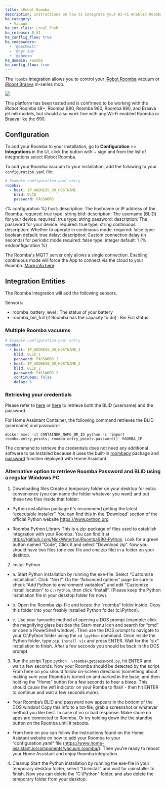 ```yaml
---
title: iRobot Roomba
description: Instructions on how to integrate your Wi-Fi enabled Roomba and Braava within Home Assistant.
ha_category:
  - Vacuum
ha_iot_class: Local Push
ha_release: 0.51
ha_conflig_flow: true
ha_codeowners:
  - '@pschmitt'
  - '@cyr-ius'
  - '@shenxn'
ha_domain: roomba
ha_config_flow: true
---
```


The `roomba` integration allows you to control your [iRobot Roomba](https://www.irobot.com/roomba) vacuum or [iRobot Braava](https://www.irobot.com/braava) m-series mop.

<p class='img'>
<img src='/images/screenshots/more-info-dialog-roomba.png' />
</p>

<div class='note'>
This platform has been tested and is confirmed to be working with the iRobot Roomba s9+, Roomba 980, Roomba 960, Roomba 890, and Braava jet m6 models, but should also work fine with any Wi-Fi enabled Roomba or Braava like the 690.
</div>

## Configuration

To add your Roomba to your installation, go to **Configuration** >> **Integrations** in the UI, click the button with + sign and from the list of integrations select iRobot Roomba.

To add your Roomba vacuum to your installation, add the following to your `configuration.yaml` file:

```yaml
# Example configuration.yaml entry
roomba:
  - host: IP_ADDRESS_OR_HOSTNAME
    blid: BLID
    password: PASSWORD
```

{% configuration %}
host:
  description: The hostname or IP address of the Roomba.
  required: true
  type: string
blid:
  description: The username (BLID) for your device.
  required: true
  type: string
password:
  description: The password for your device.
  required: true
  type: string
continuous:
  description: Whether to operate in continuous mode.
  required: false
  type: boolean
  default: true
delay:
  description: Custom connection delay (in seconds) for periodic mode
  required: false
  type: integer
  default: 1
{% endconfiguration %}

<div class='note'>

The Roomba's MQTT server only allows a single connection. Enabling continuous mode will force the App to connect via the cloud to your Roomba. [More info here](https://github.com/NickWaterton/Roomba980-Python#firmware-2xx-notes)

</div>

## Integration Entities

The Roomba Integration will add the following sensors.

Sensors:
- roomba_battery_level : The status of your battery
- roomba_bin_full (if Roomba has the capacity to do) : Bin Full status

### Multiple Roomba vacuums

```yaml
# Example configuration.yaml entry
roomba:
  - host: IP_ADDRESS_OR_HOSTNAME_1
    blid: BLID_1
    password: PASSWORD_1
  - host: IP_ADDRESS_OR_HOSTNAME_2
    blid: BLID_2
    password: PASSWORD_2
    continuous: false
    delay: 5
```

### Retrieving your credentials

Please refer to [here](https://github.com/NickWaterton/Roomba980-Python#how-to-get-your-usernameblid-and-password) or [here](https://github.com/koalazak/dorita980#how-to-get-your-usernameblid-and-password) to retrieve both the BLID (username) and the password.

For Home Assistant Container, the following command retrieves the BLID (username) and password:

```shell
docker exec -it CONTAINER_NAME_OR_ID python -c 'import roomba.entry_points; roomba.entry_points.password()' ROOMBA_IP
```

<div class='note'>
  
The command to retrieve the credentials does not need any additional software to be installed because it uses the built-in [roombapy](https://github.com/pschmitt/roombapy) package and [password](https://github.com/pschmitt/roombapy/blob/1.6.1/roomba/entry_points.py#L20) funciton deployed with Home Assistant.

</div>


### Alternative option to retrieve Roomba Password and BLID using a regular Windows PC

1. Downloading files
Create a temporary folder on your desktop for extra convenience (you can name the folder whatever you want) and put these two files inside that folder:

- Python installation package
It's recommend getting the latest “executable installer”. You can find this in the ‘Download’ section of the official Python website https://www.python.org

- Roomba Python Library
This is a zip-package of files used to establish integration with your Roomba. You can find it at https://github.com/NickWaterton/Roomba980-Python. Look for a green button named “Code”, Click it and select “Download zip”.
Now you should have two files (one exe file and one zip file) in a folder on your desktop.

2. Install Python

- a.	Start Python installation by running the exe-file. Select “Customize installation”. Click “Next”. On the “Advanced options” page be sure to check “Add Python to environment variables”, and edit “Customize install location” to `c:\Python`, then click “Install”. (Please keep the Python installation file in your desktop folder for now).

- b.	Open the Roomba zip-file and locate the “roomba” folder inside. Copy this folder into your freshly installed Python folder (c:\Python).

- c.	Use your favourite method of opening a DOS prompt (example: click the magnifying glass besides the Start-menu icon and search for “cmd” or open a PowerShell window). Then use the DOS prompt to navigate to your C:\Python folder using the `cd \python` command.
Once inside the Python folder, type `pip install six` and press ENTER. Wait for the ”six” installation to finish. After a few seconds you should be back in the DOS prompt.

3. Run the script
Type `python .\roomba\getpassword.py`, hit ENTER and wait a few seconds. Now your Roomba should be detected by the script. From here on you should follow on-screen directions (something about making sure your Roomba is turned on and parked in the base, and then holding the “Home” button for a few seconds to hear a bleep. This should cause the wifi indicator on your Romba to flash - then hit ENTER to continue and wait a few seconds more).

- Your Roomba’s BLID and password now appears in the bottom of the DOS window! Copy this info to a txt-file, grab a screenshot or whatever method you like best. In case of no or bad response: Make shure no apps are connected to Roomba. Or try holding down the the standby button on the Roomba until it reboots.

- From here on you can follow the instructions found on the Home Asistant website on how to add your Roomba to your “configuration.yaml” file (https://www.home-assistant.io/components/vacuum.roomba/). Then you’re ready to reboot your Home Assistant and enjoy Roomba integration.

4. Cleanup
Start the Python installation by running the exe-file in your temporary desktop folder, select “Uninstall” and wait for uninstaller to finish. Now you can delete the ”C:\Python” folder, and also delete the temporary folder from your desktop.
